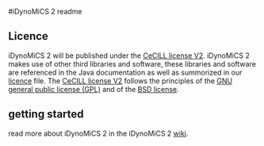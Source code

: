 #iDynoMiCS 2 readme

## Licence

iDynoMiCS 2 will be published under the [CeCILL license V2](http://www.cecill.info/index.en.html). iDynoMiCS 2 makes use of other third libraries and software, these libraries and software are referenced in the Java documentation as well as summorized in our [licence](LICENCE) file. The [CeCILL license V2](http://www.cecill.info/index.en.html) follows the principles of the [GNU general public license (GPL)](http://www.gnu.org/licenses/gpl-3.0.en.html) and of the [BSD license](https://opensource.org/licenses/BSD-3-Clause).

## getting started
read more about iDynoMiCS 2 in the iDynoMiCS 2 [wiki](https://github.com/kreft/iDynoMiCS-2/wiki).